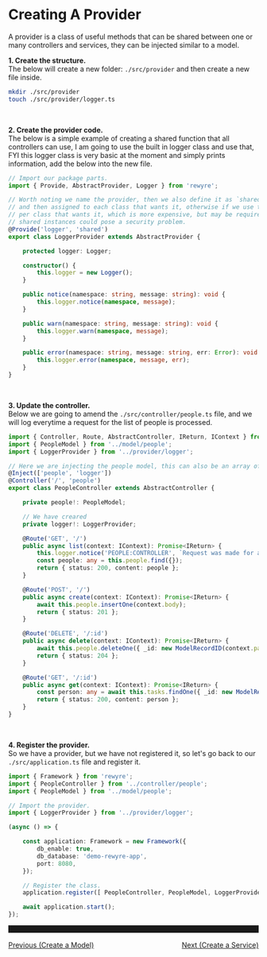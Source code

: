 # Creating A Provider

A provider is a class of useful methods that can be shared between one or many controllers and services, they can be injected similar to a model.

**1. Create the structure.**  
The below will create a new folder: `./src/provider` and then create a new file inside.

```bash
mkdir ./src/provider
touch ./src/provider/logger.ts
```

<br />

**2. Create the provider code.**  
The below is a simple example of creating a shared function that all controllers can use, I am going to use the built in logger class and use that, FYI this logger class is very basic at the moment and simply prints information, add the below into the new file.

```typescript
// Import our package parts.
import { Provide, AbstractProvider, Logger } from 'rewyre';

// Worth noting we name the provider, then we also define it as `shared` which means, only one instance is created
// and then assigned to each class that wants it, otherwise if we use the `single` option it will create an instance
// per class that wants it, which is more expensive, but may be required if it is something like user management which
// shared instances could pose a security problem.
@Provide('logger', 'shared')
export class LoggerProvider extends AbstractProvider {

	protected logger: Logger;

	constructor() {
		this.logger = new Logger();
	}

	public notice(namespace: string, message: string): void {
		this.logger.notice(namespace, message);
	}

	public warn(namespace: string, message: string): void {
		this.logger.warn(namespace, message);
	}

	public error(namespace: string, message: string, err: Error): void {
		this.logger.error(namespace, message, err);
	}
}
```

<br />

**3. Update the controller.**  
Below we are going to amend the `./src/controller/people.ts` file, and we will log everytime a request for the list of people is processed.

```typescript
import { Controller, Route, AbstractController, IReturn, IContext } from 'rewyre';
import { PeopleModel } from '../model/people';
import { LoggerProvider } from '../provider/logger';

// Here we are injecting the people model, this can also be an array of many injects.
@Inject(['people', 'logger'])
@Controller('/', 'people')
export class PeopleController extends AbstractController {

	private people!: PeopleModel;

	// We have creared 
	private logger!: LoggerProvider;

	@Route('GET', '/')
	public async list(context: IContext): Promise<IReturn> {
		this.logger.notice('PEOPLE:CONTROLLER', `Request was made for a list of people by IP: ${context.ipAddress}.`);
		const people: any = this.people.find({});
		return { status: 200, content: people };
	}

	@Route('POST', '/')
	public async create(context: IContext): Promise<IReturn> {
		await this.people.insertOne(context.body);
		return { status: 201 };
	}

	@Route('DELETE', '/:id')
	public async delete(context: IContext): Promise<IReturn> {
		await this.people.deleteOne({ _id: new ModelRecordID(context.params.id) });
		return { status: 204 };
	}

	@Route('GET', '/:id')
	public async get(context: IContext): Promise<IReturn> {
		const person: any = await this.tasks.findOne({ _id: new ModelRecordID(context.params.id) });
		return { status: 200, content: person };
	}
}
```

<br />

**4. Register the provider.**  
So we have a provider, but we have not registered it, so let's go back to our `./src/application.ts` file and register it.

```typescript
import { Framework } from 'rewyre';
import { PeopleController } from '../controller/people';
import { PeopleModel } from '../model/people';

// Import the provider.
import { LoggerProvider } from '../provider/logger';

(async () => {

	const application: Framework = new Framework({
		db_enable: true,
		db_database: 'demo-rewyre-app',
		port: 8080,
	});

	// Register the class.
	application.register([ PeopleController, PeopleModel, LoggerProvider ]);

	await application.start();
});
```

<hr style="height: 0; border: none; border-bottom: 2px solid white; padding-top: 15px;" />
<a href="https://github.com/dannysmc95/rewyre/blob/master/docs/4.CreateModel.md" style="display: block; text-align: left; float: left;">Previous (Create a Model)</a>
<a href="https://github.com/dannysmc95/rewyre/blob/master/docs/6.CreateService.md" style="display: block; text-align: right; float: right;">Next (Create a Service)</a>